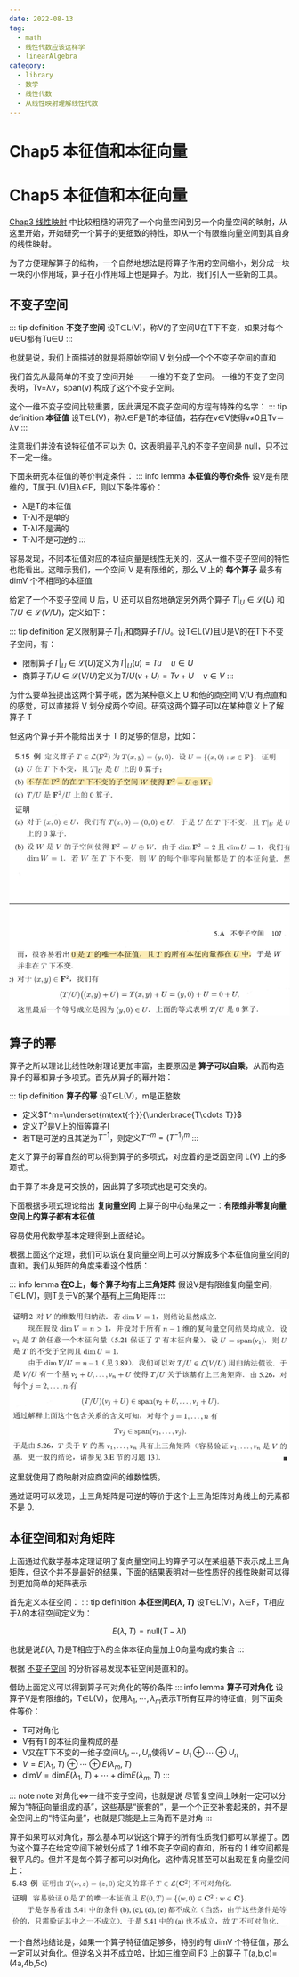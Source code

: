 ```yaml
---
date: 2022-08-13
tag:
  - math
  - 线性代数应该这样学
  - linearAlgebra
category:
  - library
  - 数学
  - 线性代数
  - 从线性映射理解线性代数
---
```


# Chap5 本征值和本征向量

# Chap5 本征值和本征向量


[Chap3 线性映射](./Chap3-线性映射.md) 中比较粗糙的研究了一个向量空间到另一个向量空间的映射，从这里开始，开始研究一个算子的更细致的特性，即从一个有限维向量空间到其自身的线性映射。

为了方便理解算子的结构，一个自然地想法是将算子作用的空间缩小，划分成一块一块的小作用域，算子在小作用域上也是算子。为此，我们引入一些新的工具。

## 不变子空间

::: tip definition
**不变子空间**
设T∈L(V)，称V的子空间U在T下不变，如果对每个u∈U都有Tu∈U
:::

也就是说，我们上面描述的就是将原始空间 V 划分成一个个不变子空间的直和

我们首先从最简单的不变子空间开始——一维的不变子空间。
一维的不变子空间表明，Tv=λv，span(v) 构成了这个不变子空间。

这个一维不变子空间比较重要，因此满足不变子空间的方程有特殊的名字：
::: tip definition
**本征值**
设T∈L(V)，称λ∈F是T的本征值，若存在v∈V使得v≠0且Tv＝λv
:::

注意我们并没有说特征值不可以为 0，这表明最平凡的不变子空间是 null，只不过不一定一维。

下面来研究本征值的等价判定条件：
::: info lemma
**本征值的等价条件**
设V是有限维的，T属于L(V)且λ∈F，则以下条件等价：
- λ是T的本征值
- T-λI不是单的
- T-λI不是满的
- T-λI不是可逆的
:::

容易发现，不同本征值对应的本征向量是线性无关的，这从一维不变子空间的特性也能看出。这暗示我们，一个空间 V 是有限维的，那么 V 上的 **每个算子** 最多有 dimV 个不相同的本征值

给定了一个不变子空间 U 后，U 还可以自然地确定另外两个算子 $T|_U\in \mathcal{L} \left( U \right)$ 和 $T/U\in \mathcal{L} \left( V/U \right)$，定义如下：

::: tip definition
定义限制算子$T|_U$和商算子$T/U$。设T∈L(V)且U是V的在T下不变子空间，有：
- 限制算子$T|_U\in \mathcal{L} \left( U \right)$定义为$T|_U\left( u \right) =Tu\quad u\in U$
- 商算子$T/U\in \mathcal{L} \left( V/U \right)$定义为$T/U\left( v+U \right) =Tv+U\quad v\in V$
:::



为什么要单独提出这两个算子呢，因为某种意义上 U 和他的商空间 V/U 有点直和的感觉，可以直接将 V 划分成两个空间。研究这两个算子可以在某种意义上了解算子 T

但这两个算子并不能给出关于 T 的足够的信息，比如：

![Pasted image 20220311102250](./assets/Pasted-image-20220311102250.png)

## 算子的幂

算子之所以理论比线性映射理论更加丰富，主要原因是 **算子可以自乘**，从而构造算子的幂和算子多项式。首先从算子的幂开始：

::: tip definition
**算子的幂**
设T∈L(V)，m是正整数
- 定义$T^m=\underset{m\text{个}}{\underbrace{T\cdots T}}$
- 定义$T^0$是V上的恒等算子I
- 若T是可逆的且其逆为$T^{-1}$，则定义$T^{-m}=\left( T^{-1} \right) ^m$
:::


定义了算子的幂自然的可以得到算子的多项式，对应着的是泛函空间 L(V) 上的多项式。

由于算子本身是可交换的，因此算子多项式也是可交换的。

下面根据多项式理论给出 **复向量空间** 上算子的中心结果之一：**有限维非零复向量空间上的算子都有本征值**

容易使用代数学基本定理得到上面结论。

根据上面这个定理，我们可以说在复向量空间上可以分解成多个本征值向量空间的直和。我们从矩阵的角度来看这个性质：

::: info lemma
**在C上，每个算子均有上三角矩阵**
假设V是有限维复向量空间，T∈L(V)，则T关于V的某个基有上三角矩阵
:::


![Pasted image 20220311110745](./assets/Pasted-image-20220311110745.png)

这里就使用了商映射对应商空间的维数性质。

通过证明可以发现，上三角矩阵是可逆的等价于这个上三角矩阵对角线上的元素都不是 0.

## 本征空间和对角矩阵

上面通过代数学基本定理证明了复向量空间上的算子可以在某组基下表示成上三角矩阵，但这个并不是最好的结果，下面的结果表明对一些性质好的线性映射可以得到更加简单的矩阵表示

首先定义本征空间：
::: tip definition
**本征空间$E(\lambda,T)$**
设T∈L(V)，λ∈F，T相应于λ的本征空间定义为：

$$
E\left( \lambda ,T \right) =\mathrm{null}\left( T-\lambda I \right) 
$$

也就是说$E\left( \lambda ,T \right)$是T相应于λ的全体本征向量加上0向量构成的集合
:::

根据 [不变子空间](./#不变子空间) 的分析容易发现本征空间是直和的。

借助上面定义可以得到算子可对角化的等价条件
::: info lemma
**算子可对角化**
设算子V是有限维的，T∈L(V)，使用$\lambda _1,\cdots ,\lambda _m$表示T所有互异的特征值，则下面条件等价：
- T可对角化
- V有有T的本征向量构成的基
- V又在T下不变的一维子空间$U_1,\cdots ,U_n$使得$V=U_1\oplus \cdots \oplus U_n$
- $V=E\left( \lambda _1,T \right) \oplus \cdots \oplus E\left( \lambda _m,T \right)$
- $\mathrm{dim}V=\mathrm{dim}E\left( \lambda _1,T \right) +\cdots +\mathrm{dim}E\left( \lambda _m,T \right)$
:::

::: note note
对角化<=>一维不变子空间，也就是说
尽管复空间上映射一定可以分解为“特征向量组成的基”，这些基是“嵌套的”，是一个个正交补套起来的，并不是全空间上的“特征向量”，也就是只能是上三角而不是对角
:::


算子如果可以对角化，那么基本可以说这个算子的所有性质我们都可以掌握了。因为这个算子在给定空间下被划分成了 1 维不变子空间的直和，所有的 1 维空间都是很平凡的。但并不是每个算子都可以对角化，这种情况甚至可以出现在复向量空间上：
![Pasted image 20220311195003](./assets/Pasted-image-20220311195003.png)

一个自然地结论是，如果一个算子特征值足够多，特别的有 dimV 个特征值，那么一定可以对角化。但逆名义并不成立哈，比如三维空间 F3 上的算子 T(a,b,c)=(4a,4b,5c)
